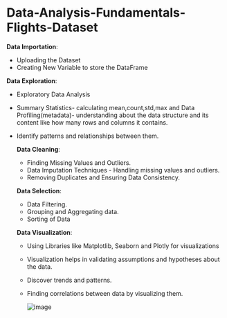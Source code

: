 # Data-Analysis-Fundamentals-Flights-Dataset

 **Data Importation**:
  - Uploading the Dataset
  - Creating New Variable to store the DataFrame

 **Data Exploration**:
 - Exploratory Data Analysis
 - Summary Statistics- calculating mean,count,std,max and Data Profiling(metadata)- understanding about the data structure and its content like how many rows and columns it contains.
 - Identify patterns and relationships between them.


   **Data Cleaning**:
   - Finding Missing Values and Outliers.
   - Data Imputation Techniques - Handling missing values and outliers.
   - Removing Duplicates and Ensuring Data Consistency.
     
   **Data Selection**:
   
   - Data Filtering.
   - Grouping and Aggregating data.
   - Sorting of Data
  
   **Data Visualization**:

   - Using Libraries like Matplotlib, Seaborn and Plotly for visualizations
   - Visualization helps in validating assumptions and hypotheses about the data.
   - Discover trends and patterns.
   - Finding correlations between data by visualizing them.


     ![image](https://github.com/SubashiniMahadevan/Data-Analysis-Fundamentals-Flights-Dataset/assets/168095179/f7e05e20-ed24-400c-8465-5fa0ca6f9df9)



     
